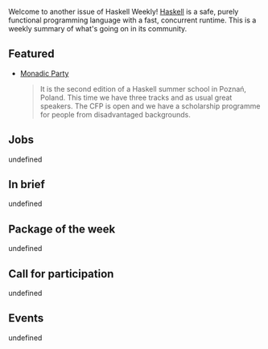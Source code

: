 <!-- 2018-12-06 unpublished -->

Welcome to another issue of Haskell Weekly!
[Haskell](https://www.haskell.org) is a safe, purely functional programming language with a fast, concurrent runtime.
This is a weekly summary of what's going on in its community.

## Featured

- [Monadic Party](https://monadic.party)

  > It is the second edition of a Haskell summer school in Poznań, Poland. This time we have three tracks and as usual great speakers. The CFP is open and we have a scholarship programme for people from disadvantaged backgrounds. 

## Jobs

undefined

## In brief

undefined

## Package of the week

undefined

## Call for participation

undefined

## Events

undefined
